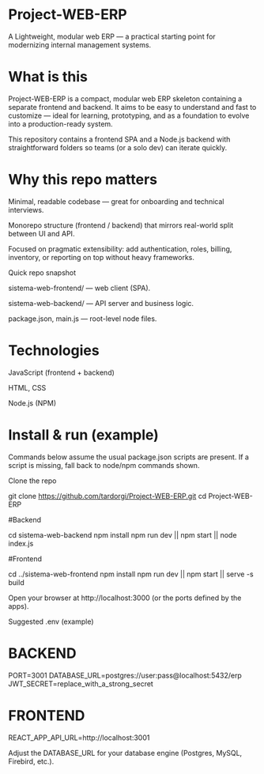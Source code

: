 # Project-WEB-ERP

A Lightweight, modular web ERP — a practical starting point for modernizing internal management systems.

# What is this

Project-WEB-ERP is a compact, modular web ERP skeleton containing a separate frontend and backend. It aims to be easy to understand and fast to customize — ideal for learning, prototyping, and as a foundation to evolve into a production-ready system.

This repository contains a frontend SPA and a Node.js backend with straightforward folders so teams (or a solo dev) can iterate quickly.

# Why this repo matters

Minimal, readable codebase — great for onboarding and technical interviews.

Monorepo structure (frontend / backend) that mirrors real-world split between UI and API.

Focused on pragmatic extensibility: add authentication, roles, billing, inventory, or reporting on top without heavy frameworks.

Quick repo snapshot

sistema-web-frontend/ — web client (SPA).

sistema-web-backend/ — API server and business logic.

package.json, main.js — root-level node files.


# Technologies 

JavaScript (frontend + backend)

HTML, CSS

Node.js (NPM)

# Install & run (example)

Commands below assume the usual package.json scripts are present. If a script is missing, fall back to node/npm commands shown.

Clone the repo

git clone https://github.com/tardorgi/Project-WEB-ERP.git
cd Project-WEB-ERP

#Backend

cd sistema-web-backend
npm install 
npm run dev || npm start || node index.js

#Frontend

cd ../sistema-web-frontend
npm install
npm run dev || npm start || serve -s build

Open your browser at http://localhost:3000 (or the ports defined by the apps).

Suggested .env (example)
# BACKEND
PORT=3001
DATABASE_URL=postgres://user:pass@localhost:5432/erp
JWT_SECRET=replace_with_a_strong_secret


# FRONTEND
REACT_APP_API_URL=http://localhost:3001

Adjust the DATABASE_URL for your database engine (Postgres, MySQL, Firebird, etc.).
